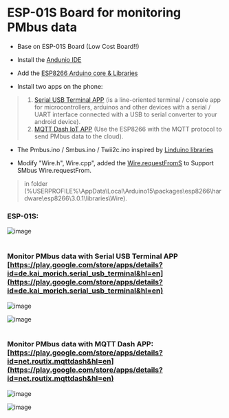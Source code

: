 # ESP-01S Board for monitoring PMbus data

* Base on ESP-01S Board (Low Cost Board!!) <br/>

* Install the [Andunio IDE](https://www.arduino.cc/en/software "https://www.arduino.cc/en/software") <br/>

* Add the [ESP8266 Arduino core & Libraries](https://github.com/esp8266/Arduino "https://github.com/esp8266/Arduino") <br/>

* Install two apps on the phone:
> 1. [Serial USB Terminal APP](https://play.google.com/store/apps/details?id=de.kai_morich.serial_usb_terminal&hl=en "https://play.google.com/store/apps/details?id=de.kai_morich.serial_usb_terminal&hl=en") (is a line-oriented terminal / console app for microcontrollers, arduinos and other devices with a serial / UART interface connected with a USB to serial converter to your android device).
> 2. [MQTT Dash IoT APP](https://play.google.com/store/apps/details?id=net.routix.mqttdash&hl=en "https://play.google.com/store/apps/details?id=net.routix.mqttdash&hl=en") (Use the ESP8266 with the MQTT protocol to send PMbus data to the cloud). <br/>

* The Pmbus.ino / Smbus.ino / Twii2c.ino inspired by [Linduino libraries](https://www.analog.com/en/design-center/evaluation-hardware-and-software/evaluation-development-platforms/linduino.html "https://www.analog.com/en/design-center/evaluation-hardware-and-software/evaluation-development-platforms/linduino.html") <br/>

* Modify "Wire.h", Wire.cpp", added the [Wire.requestFromS](https://github.com/Dafeng1980/PSU_PMbusMonitor/tree/master/doc/Wire "https://github.com/Dafeng1980/PSU_PMbusMonitor/tree/master/doc/Wire") to Support SMbus Wire.requestFrom. 
> in folder (%USERPROFILE%\AppData\Local\Arduino15\packages\esp8266\hardware\esp8266\3.0.1\libraries\Wire). <br/>
 ### ESP-01S:  <br/>
 
![image](https://github.com/Dafeng1980/PowerPMbusTools/raw/master/doc/esp-01s.jpg)   <br/> <br/>

### Monitor PMbus data with Serial USB Terminal APP [https://play.google.com/store/apps/details?id=de.kai_morich.serial_usb_terminal&hl=en](https://play.google.com/store/apps/details?id=de.kai_morich.serial_usb_terminal&hl=en)   <br/>

![image](https://github.com/Dafeng1980/PowerPMbusTools/raw/master/doc/connected.jpg) 

![image](https://github.com/Dafeng1980/PowerPMbusTools/raw/master/doc/pmbus_Serial.png)   <br/> <br/>

### Monitor PMbus data with MQTT Dash APP: [https://play.google.com/store/apps/details?id=net.routix.mqttdash&hl=en](https://play.google.com/store/apps/details?id=net.routix.mqttdash&hl=en) <br/>

![image](https://github.com/Dafeng1980/PowerPMbusTools/raw/master/doc/Mqtt_Phone.jpg)  

![image](https://github.com/Dafeng1980/PowerPMbusTools/raw/master/doc/pmbus_Mqtt.png)  <br/> <br/>





